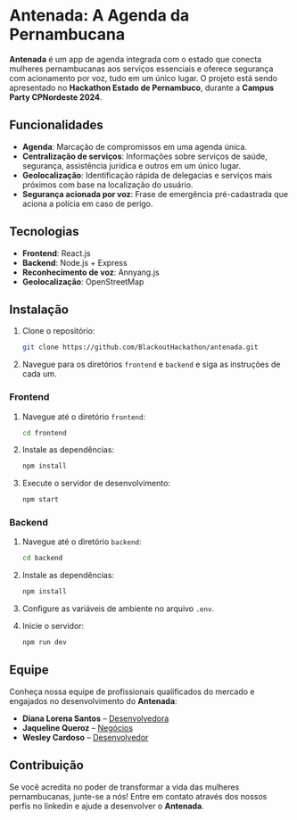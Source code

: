 # Antenada: A Agenda da Pernambucana

**Antenada** é um app de agenda integrada com o estado que conecta mulheres pernambucanas aos serviços essenciais e oferece segurança com acionamento por voz, tudo em um único lugar. O projeto está sendo apresentado no **Hackathon Estado de Pernambuco**, durante a **Campus Party CPNordeste 2024**.

## Funcionalidades

- **Agenda**: Marcação de compromissos em uma agenda única.
- **Centralização de serviços**: Informações sobre serviços de saúde, segurança, assistência jurídica e outros em um único lugar.
- **Geolocalização**: Identificação rápida de delegacias e serviços mais próximos com base na localização do usuário.
- **Segurança acionada por voz**: Frase de emergência pré-cadastrada que aciona a polícia em caso de perigo.

## Tecnologias

- **Frontend**: React.js
- **Backend**: Node.js + Express
- **Reconhecimento de voz**: Annyang.js
- **Geolocalização**: OpenStreetMap

## Instalação

1. Clone o repositório:
   ```bash
   git clone https://github.com/BlackoutHackathon/antenada.git
   ```
2. Navegue para os diretórios `frontend` e `backend` e siga as instruções de cada um.


### Frontend

1. Navegue até o diretório `frontend`:
   ```bash
   cd frontend
   ```

2. Instale as dependências:
   ```bash
   npm install
   ```

3. Execute o servidor de desenvolvimento:
   ```bash
   npm start
   ```

### Backend

1. Navegue até o diretório `backend`:
   ```bash
   cd backend
   ```

2. Instale as dependências:
   ```bash
   npm install
   ```

3. Configure as variáveis de ambiente no arquivo `.env`.

4. Inicie o servidor:
   ```bash
   npm run dev
   ```

## Equipe
Conheça nossa equipe de profissionais qualificados do mercado e engajados no desenvolvimento do **Antenada**:

- **Diana Lorena Santos** – [Desenvolvedora](https://www.linkedin.com/in/diana-lorena-santos/)
- **Jaqueline Queroz** – [Negócios](https://www.linkedin.com/in/jaquelinequeroz/)
- **Wesley Cardoso** – [Desenvolvedor](https://www.linkedin.com/in/bl4cksidesystem/)

## Contribuição

Se você acredita no poder de transformar a vida das mulheres pernambucanas, junte-se a nós! Entre em contato através dos nossos perfis no linkedin e ajude a desenvolver o **Antenada**.

